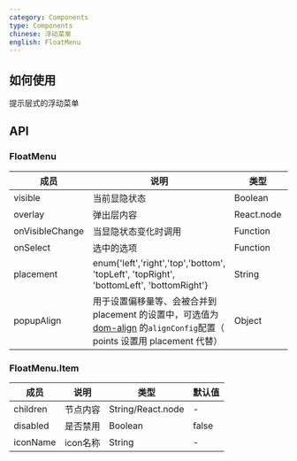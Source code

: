 ```yaml
---
category: Components
type: Components
chinese: 浮动菜单
english: FloatMenu
---
```


## 如何使用
提示层式的浮动菜单


## API

### FloatMenu
| 成员        | 说明           | 类型         | 默认值       |
|------------|----------------|-------------|--------------|
| visible   | 当前显隐状态    | Boolean |  false   |
| overlay   | 弹出层内容    | React.node |  -   |
| onVisibleChange   | 当显隐状态变化时调用    | Function |  -   |
| onSelect   | 选中的选项    | Function |  -   |
| placement   | enum{'left','right','top','bottom', 'topLeft', 'topRight', 'bottomLeft', 'bottomRight'} | String |  'bottomRight'   |
| popupAlign   | 用于设置偏移量等、会被合并到 placement 的设置中，可选值为 [dom-align](https://github.com/yiminghe/dom-align) 的`alignConfig`配置（ points 设置用 placement 代替）   | Object |  `{ overflow: { adjustY: 0, adjustX: 0 } }`禁掉位置自动适应 |

### FloatMenu.Item
| 成员        | 说明           | 类型         | 默认值       |
|------------|----------------|-------------|--------------|
| children   | 节点内容    | String/React.node |  -   |
| disabled   | 是否禁用    | Boolean |  false   |
| iconName   | icon名称    | String |  -   |
